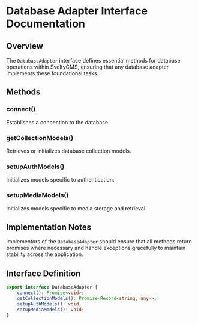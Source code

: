# Database Adapter Interface Documentation

## Overview
The `DatabaseAdapter` interface defines essential methods for database operations within SveltyCMS, ensuring that any database adapter implements these foundational tasks.

## Methods

### connect()
Establishes a connection to the database.

### getCollectionModels()
Retrieves or initializes database collection models.

### setupAuthModels()
Initializes models specific to authentication.

### setupMediaModels()
Initializes models specific to media storage and retrieval.

## Implementation Notes
Implementors of the `DatabaseAdapter` should ensure that all methods return promises where necessary and handle exceptions gracefully to maintain stability across the application.

## Interface Definition
```typescript
export interface DatabaseAdapter {
    connect(): Promise<void>;
    getCollectionModels(): Promise<Record<string, any>>;
    setupAuthModels(): void;
    setupMediaModels(): void;
}
